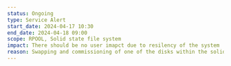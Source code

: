 ```yaml
---
status: Ongoing
type: Service Alert
start_date: 2024-04-17 10:30 
end_date: 2024-04-18 09:00 
scope: RPOOL, Solid state file system
impact: There should be no user imapct due to resilency of the system  
reason: Swapping and commissioning of one of the disks within the solid state file system
---
```

